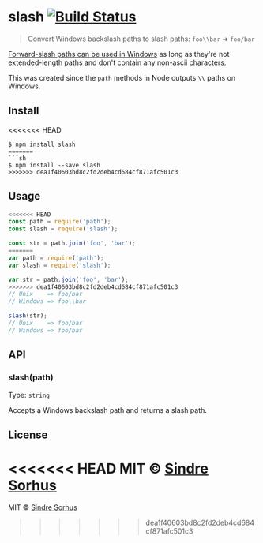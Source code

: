 # slash [![Build Status](https://travis-ci.org/sindresorhus/slash.svg?branch=master)](https://travis-ci.org/sindresorhus/slash)

> Convert Windows backslash paths to slash paths: `foo\\bar` ➔ `foo/bar`

[Forward-slash paths can be used in Windows](http://superuser.com/a/176395/6877) as long as they're not extended-length paths and don't contain any non-ascii characters.

This was created since the `path` methods in Node outputs `\\` paths on Windows.


## Install

<<<<<<< HEAD
```
$ npm install slash
=======
```sh
$ npm install --save slash
>>>>>>> dea1f40603bd8c2fd2deb4cd684cf871afc501c3
```


## Usage

```js
<<<<<<< HEAD
const path = require('path');
const slash = require('slash');

const str = path.join('foo', 'bar');
=======
var path = require('path');
var slash = require('slash');

var str = path.join('foo', 'bar');
>>>>>>> dea1f40603bd8c2fd2deb4cd684cf871afc501c3
// Unix    => foo/bar
// Windows => foo\\bar

slash(str);
// Unix    => foo/bar
// Windows => foo/bar
```


## API

### slash(path)

Type: `string`

Accepts a Windows backslash path and returns a slash path.


## License

<<<<<<< HEAD
MIT © [Sindre Sorhus](https://sindresorhus.com)
=======
MIT © [Sindre Sorhus](http://sindresorhus.com)
>>>>>>> dea1f40603bd8c2fd2deb4cd684cf871afc501c3
